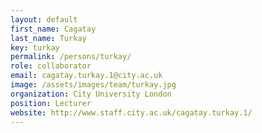```yaml
---
layout: default
first_name: Cagatay
last_name: Turkay
key: turkay
permalink: /persons/turkay/
role: collaborator
email: cagatay.turkay.1@city.ac.uk
image: /assets/images/team/turkay.jpg
organization: City University London
position: Lecturer
website: http://www.staff.city.ac.uk/cagatay.turkay.1/
---
```

